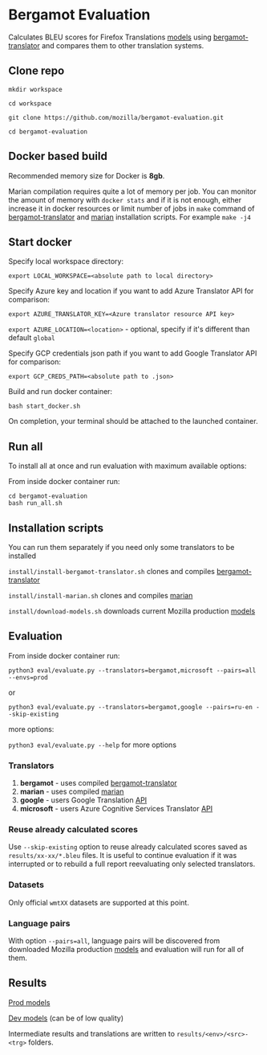 # Bergamot Evaluation

Calculates BLEU scores for Firefox Translations [models](https://github.com/mozilla-applied-ml/bergamot-models/prod) using [bergamot-translator](https://github.com/mozilla/bergamot-translator) and compares them to other translation systems.


## Clone repo

```
mkdir workspace

cd workspace

git clone https://github.com/mozilla/bergamot-evaluation.git

cd bergamot-evaluation

```

## Docker based build
Recommended memory size for Docker is **8gb**.

Marian compilation requires quite a lot of memory per job.
You can monitor the amount of memory with `docker stats` and if it is not enough, 
either increase it in docker resources or limit number of jobs in `make` command
of [bergamot-translator](install/install-bergamot-translator.sh) and
[marian](install/install-marian.sh) installation scripts.
For example
`make -j4`


## Start docker

Specify local workspace directory:

`export LOCAL_WORKSPACE=<absolute path to local directory>`

Specify Azure key and location if you want to add Azure Translator API for comparison:

`export AZURE_TRANSLATOR_KEY=<Azure translator resource API key>`

`export AZURE_LOCATION=<location>` - optional, specify if it's different than default `global`

Specify GCP credentials json path if you want to add Google Translator API for comparison:

`export GCP_CREDS_PATH=<absolute path to .json>`

Build and run docker container:

`bash start_docker.sh`

On completion, your terminal should be attached to the launched container.

## Run all

To install all at once and run evaluation with maximum available options:

From inside docker container run:

```
cd bergamot-evaluation
bash run_all.sh
```


## Installation scripts

You can run them separately if you need only some translators to be installed

`install/install-bergamot-translator.sh` clones and compiles [bergamot-translator](https://github.com/mozilla/bergamot-translator)

`install/install-marian.sh` clones and compiles [marian](https://github.com/marian-nmt/marian-dev)

`install/download-models.sh` downloads current Mozilla production [models](https://github.com/mozilla-applied-ml/bergamot-models/prod)



## Evaluation

From inside docker container run:


`python3 eval/evaluate.py --translators=bergamot,microsoft --pairs=all --envs=prod`

or

`python3 eval/evaluate.py --translators=bergamot,google --pairs=ru-en --skip-existing`

more options:

`python3 eval/evaluate.py --help` for more options

### Translators

1. **bergamot** - uses compiled  [bergamot-translator](https://github.com/mozilla/bergamot-translator) 
2. **marian** - uses compiled [marian](https://github.com/marian-nmt/marian-dev)
3. **google** - users Google Translation [API](https://cloud.google.com/translate)
4. **microsoft** - users Azure Cognitive Services Translator [API](https://azure.microsoft.com/en-us/services/cognitive-services/translator/)

### Reuse already calculated scores

Use `--skip-existing` option to reuse already calculated scores saved as `results/xx-xx/*.bleu` files.
It is useful to continue evaluation if it was interrupted 
or to rebuild a full report reevaluating only selected translators.

### Datasets

Only official `wmtXX` datasets are supported at this point.

### Language pairs

With option `--pairs=all`, language pairs will be discovered 
from downloaded Mozilla production [models](https://github.com/mozilla-applied-ml/bergamot-models/prod) 
and evaluation will run for all of them.


## Results

[Prod models](results/prod/results.md)

[Dev models](results/dev/results.md) (can be of low quality)

Intermediate results and translations are written to `results/<env>/<src>-<trg>` folders.
